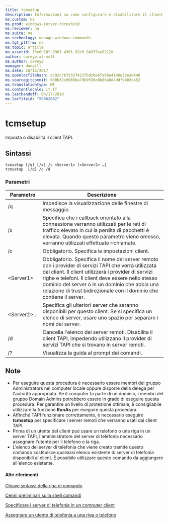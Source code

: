 ```yaml
---
title: tcmsetup
description: Informazioni su come configurare e disabilitare il client TAPI.
ms.custom: na
ms.prod: windows-server-threshold
ms.reviewer: na
ms.suite: na
ms.technology: manage-windows-commands
ms.tgt_pltfrm: na
ms.topic: article
ms.assetid: 15e0c10f-996f-4301-92e5-943f7ee8212d
author: coreyp-at-msft
ms.author: coreyp
manager: dongill
ms.date: 10/16/2017
ms.openlocfilehash: ac92c7b793274227bd20e6fa90a4106a32ea0446
ms.sourcegitcommit: 0d0b32c8986ba7db9536e0b8648d4ddf9b03e452
ms.translationtype: MT
ms.contentlocale: it-IT
ms.lasthandoff: 04/17/2019
ms.locfileid: "59862002"
---
```

# <a name="tcmsetup"></a>tcmsetup



Imposta o disabilita il client TAPI.

## <a name="syntax"></a>Sintassi

```
tcmsetup [/q] [/x] /c <Server1> [<Server2> …] 
tcmsetup  [/q] /c /d
```

### <a name="parameters"></a>Parametri

|Parametro|Descrizione|
|---------|-----------|
|/q|Impedisce la visualizzazione delle finestre di messaggio.|
|/x|Specifica che i callback orientato alla connessione verranno utilizzati per le reti di traffico elevato in cui la perdita di pacchetti è elevata. Quando questo parametro viene omesso, verranno utilizzati effettuate richiamate.|
|/c|Obbligatorio. Specifica le impostazioni client.|
|\<Server1>|Obbligatorio. Specifica il nome del server remoto con i provider di servizi TAPI che verrà utilizzata dal client. Il client utilizzerà i provider di servizi righe e telefoni. Il client deve essere nello stesso dominio del server o in un dominio che abbia una relazione di trust bidirezionale con il dominio che contiene il server.|
|\<Server2>…|Specifica gli ulteriori server che saranno disponibili per questo client. Se si specifica un elenco di server, usare uno spazio per separare i nomi dei server.|
|/d|Cancella l'elenco dei server remoti. Disabilita il client TAPI, impedendo utilizzano il provider di servizi TAPI che si trovano in server remoti.|
|/?|Visualizza la guida al prompt dei comandi.|

## <a name="remarks"></a>Note

-   Per eseguire questa procedura è necessario essere membri del gruppo Administrators nel computer locale oppure disporre della delega per l'autorità appropriata. Se il computer fa parte di un dominio, i membri del gruppo Domain Admins potrebbero essere in grado di eseguire questa procedura. Per garantire un livello di protezione ottimale, è consigliabile utilizzare la funzione **RunAs** per eseguire questa procedura.
-   Affinché TAPI funzionare correttamente, è necessario eseguire **tcmsetup** per specificare i server remoti che verranno usati dai client TAPI.
-   Prima di un utente del client può usare un telefono o una riga in un server TAPI, l'amministratore del server di telefonia necessario assegnare l'utente per il telefono o la riga.
-   L'elenco dei server di telefonia che viene creato tramite questo comando sostituisce qualsiasi elenco esistente di server di telefonia disponibili al client. È possibile utilizzare questo comando da aggiungere all'elenco esistente.

#### <a name="additional-references"></a>Altri riferimenti

[Chiave sintassi della riga di comando](command-line-syntax-key.md)

[Cenni preliminari sulla shell comandi](https://technet.microsoft.com/library/cc737438(v=ws.10).aspx)

[Specificare i server di telefonia in un computer client](https://technet.microsoft.com/library/cc759226(v=ws.10).aspx)

[Assegnare un utente di telefonia a una riga o telefono](https://technet.microsoft.com/library/cc736875(v=ws.10).aspx)

